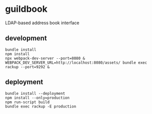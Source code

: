 # guildbook

LDAP-based address book interface

## development

```shell
bundle install
npm install
npx webpack-dev-server --port=8080 &
WEBPACK_DEV_SERVER_URL=http://localhost:8080/assets/ bundle exec rackup --port=9292 &
```


## deployment

```shell
bundle install --deployment
npm install --only=production
npm run-script build
bundle exec rackup -E production
```
